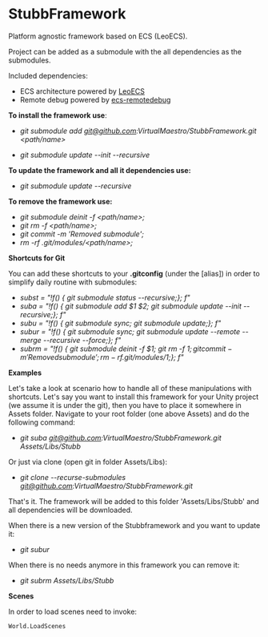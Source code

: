 # StubbFramework
 Platform agnostic framework based on ECS (LeoECS).
 
 Project can be added as a submodule with the all dependencies as the submodules.
 
 Included dependencies:
 
 * ECS architecture powered by [LeoECS](https://github.com/Leopotam/ecs)
 * Remote debug powered by [ecs-remotedebug](https://github.com/Leopotam/ecs-remotedebug)

**To install the framework use**: 

- *git submodule add git@github.com:VirtualMaestro/StubbFramework.git <path/name>*
  
- *git submodule update --init --recursive*

 **To update the framework and all it dependencies use:**
- *git submodule update --recursive*

 **To remove the framework use:**
- *git submodule deinit -f <path/name>;*
- *git rm -f <path/name>;* 
- *git commit -m 'Removed submodule';* 
- *rm -rf .git/modules/<path/name>;*

**Shortcuts for Git** 

You can add these shortcuts to your **.gitconfig**
(under the [alias]) in order to simplify daily routine with submodules:

- *subst = "!f() { git submodule status --recursive;}; f"*
- *suba = "!f() { git submodule add $1 $2; git submodule update --init --recursive;}; f"* 
- *subu = "!f() { git submodule sync; git submodule update;}; f"* 
- *subur = "!f() { git submodule sync; git submodule update --remote --merge --recursive --force;}; f"* 
- *subrm = "!f() { git submodule deinit -f $1; git rm -f $1; git commit -m 'Removed submodule'; rm -rf .git/modules/$1;}; f"*

**Examples** 

Let's take a look at scenario how to handle all of these
manipulations with shortcuts. Let's say you want to install this
framework for your Unity project (we assume it is under the git), then
you have to place it somewhere in Assets folder. Navigate to your root
folder (one above Assets) and do the following command:

- *git suba git@github.com:VirtualMaestro/StubbFramework.git Assets/Libs/Stubb*

Or just via clone (open git in folder Assets/Libs):
- *git clone --recurse-submodules git@github.com:VirtualMaestro/StubbFramework.git*


That's it. The framework will be added to this folder
'Assets/Libs/Stubb' and all dependencies will be downloaded.

When there is a new version of the Stubbframework and you want to update
it:
- *git subur* 

When there is no needs anymore in this framework you can remove it:
- *git subrm Assets/Libs/Stubb*


**Scenes** 

In order to load scenes need to invoke: 

`World.LoadScenes`
